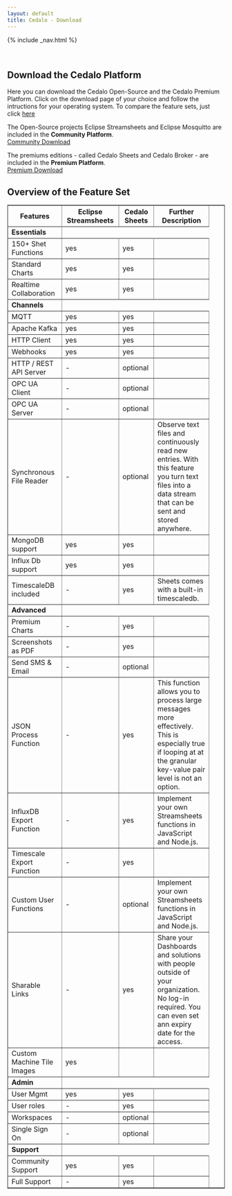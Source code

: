 ```yaml
---
layout: default
title: Cedalo - Download
---
```


<section id="banner" class="downloadpage" role="banner">
<!-- leave unchanged from here  --> 
    {% include _nav.html %}      
    <div class="container">
        <div class="row flex-start" class="align-items: flex-start;">
            <div class="col-md-12 col-sm-12">
                <div class="downloadpage-spacer">
                    <p>&nbsp;</p>
                </div>
            </div>
<!-- until here for nav menus to work smoothly  -->
            <div class="downloadpage-box text-center">
                <div class="col-md-12 col-sm-12">
                    <h1 class="section-header">Download the Cedalo Platform</h1>
                    <p>Here you can download the Cedalo Open-Source and the Cedalo Premium Platform. Click on the download page of your choice and follow the intructions for your operating system. To compare the feature sets, just click <a href="#feature-set">here</a></p>
                </div>
                <div class="col-md-6 col-sm-6 downloadpage-intro">
                    <p>The Open-Source projects Eclipse Streamsheets and Eclipse Mosquitto are included in the <b>Community Platform</b>.<br />
                    <a href="https://docs.cedalo.com/installation/community-edition.html" target="_blank" class="btn btn-large">Community Download</a></p>
                </div>
                <div class="col-md-6 col-sm-6 downloadpage-intro">
                    <p>The premiums editions - called Cedalo Sheets and Cedalo Broker - are included in the <b>Premium Platform</b>.<br />
                    <a href="https://docs.cedalo.com/installation/premium-edition.html" target="_blank" class="btn btn-large">Premium Download</a></p>
                </div> 
            </div>
        </div>
    </div>
</section><!-- banner -->

<section id="feature-set" class="products section">
    <div class="container">
        <div class="row no-gutter">
            <div class="col-lg-8 col-md-10 col-sm-12 col-xs-12 col-lg-offset-2 col-md-offset-1">  
                <div class="products-box text-center">
                    <h1>Overview of the Feature Set</h1>
                    <table dir="ltr" border="1" cellspacing="0" cellpadding="0"><colgroup><col width="197" /><col width="199" /><col width="117" /><col width="207" /><col width="390" /></colgroup>
<tbody>
<tr>
<th><strong>Features</strong></th>
<th><strong>Eclipse Streamsheets</strong></th>
<th><strong>Cedalo Sheets</strong></th>
<th>
<div>
<div><strong>Further Description</strong></div>
</div>
</th>
</tr>
<tr>
</tr>
<tr>
<td><b>Essentials</b></td>


</tr>
<tr>
<td>150+ Shet Functions</td>
<td>yes</td>
<td>yes</td>
<td></td>
</tr>
<tr>
<td>Standard Charts</td>
<td>yes</td>
<td>yes</td>
<td></td>

</tr>
<tr>
<td>Realtime Collaboration</td>
<td>yes</td>
<td>yes</td>
<td></td>
</tr>
<tr>
</tr>
<tr>
<td><b>Channels</b></td>

</tr>
<tr>
<td>MQTT</td>
<td>yes</td>
<td>yes</td>
<td></td>

</tr>
<tr>
<td>Apache Kafka</td>
<td>yes</td>
<td>yes</td>
<td></td>
</tr>
<tr>
<td>HTTP Client</td>
<td>yes</td>
<td>yes</td>
<td></td>
</tr>
<tr>
<td>Webhooks</td>
<td>yes</td>
<td>yes</td>
<td></td>
</tr>
<tr>
<td>HTTP / REST API Server</td>
<td>-</td>
<td>optional</td>
<td></td>
</tr>
<tr>
<td>OPC UA Client</td>
<td>-</td>
<td>optional</td>
<td></td>
</tr>
<tr>
<td>OPC UA Server</td>
<td>-</td>
<td>optional</td>
<td></td>
</tr>
<tr>
<td>Synchronous File Reader</td>
<td>-</td>
<td>optional</td>
<td>
<div>
<div>Observe text files and continuously read new entries. With this feature you turn text files into a data stream that can be sent and stored anywhere.</div>
</div>
</td>
</tr>
<tr>
<td>MongoDB support</td>
<td>yes</td>
<td>yes</td>
<td></td>
</tr>
<tr>
<td>Influx Db support</td>
<td>yes</td>
<td>yes</td>
<td></td>
</tr>
<tr>
<td>TimescaleDB included</td>
<td>-</td>
<td>yes</td>
<td>
<div>
<div>Sheets comes with a built-in timescaledb.</div>
</div>
</td>
</tr>
<tr>
</tr>
<tr>
<td><b>Advanced</b></td>

</tr>
<tr>
<td>Premium Charts</td>
<td>-</td>
<td>yes</td>
<td></td>
</tr>
<tr>
<td>Screenshots as PDF</td>
<td>-</td>
<td>yes</td>
<td></td>
</tr>
<tr>
<td>Send SMS &amp; Email</td>
<td>-</td>
<td>optional</td>
<td></td>
</tr>
<tr>
<td>JSON Process Function</td>
<td>-</td>
<td>yes</td>
<td>
<div>
<div>This function allows you to process large messages more effectively. This is especially true if looping at at the granular key-value pair level is not an option.</div>
</div>
</td>
</tr>
<tr>
<td>InfluxDB Export Function</td>
<td>-</td>
<td>yes</td>
<td>
<div>
<div>Implement your own Streamsheets functions in JavaScript and Node.js.</div>
</div>
</td>
</tr>
<tr>
<td>Timescale Export Function</td>
<td>-</td>
<td>yes</td>
<td></td>
</tr>
<tr>
<td>Custom User Functions</td>
<td>-</td>
<td>optional</td>
<td>
<div>
<div>Implement your own Streamsheets functions in JavaScript and Node.js.</div>
</div>
</td>
</tr>
<tr>
<td>Sharable Links</td>
<td>-</td>
<td>yes</td>
<td>
<div>
<div>Share your Dashboards and solutions with people outside of your organization. No log-in required. You can even set ann expiry date for the access.</div>
</div>
</td>
</tr>
<tr>
<td>Custom Machine Tile Images</td>
<td>yes</td>
<td></td>
<td></td>
</tr>
<tr>
</tr>
<tr>
<td><b>Admin</b></td>

</tr>
<tr>
<td>User Mgmt</td>
<td>yes</td>
<td>yes</td>
<td></td>
</tr>
<tr>
<td>User roles</td>
<td>-</td>
<td>yes</td>
<td></td>
</tr>
<tr>
<td>Workspaces</td>
<td>-</td>
<td>optional</td>
<td></td>
</tr>
<tr>
<td>Single Sign On</td>
<td>-</td>
<td>optional</td>
<td></td>
</tr>
<tr>
</tr>
<tr>
<td><b>Support</b></td>

</tr>
<tr>
<td>Community Support</td>
<td>yes</td>
<td>yes</td>
<td></td>
</tr>
<tr>
<td>Full Support</td>
<td>-</td>
<td>yes</td>
<td></td>
</tr>
<tr>
</tr>
</tbody>
</table>
                </div>
            </div>
        </div>
    </div>
</section>



